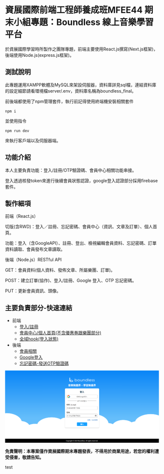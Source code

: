 # 資展國際前端工程師養成班MFEE44 期末小組專題：Boundless 線上音樂學習平台

於資展國際學習時所製作之團隊專題，前端主要使用React.js撰寫(Next.js框架)，後端使用Node.js(express.js框架)。

## 測試說明
此專題運用XAMPP軟體及MySQL來架設伺服器，資料庫詳見sql檔，連結資料庫的設定細節請看環境檔server/.env，資料庫名稱為boundless_final。

前後端都使用了npm管理套件，執行前記得使用終端機安裝相關套件
```
npm i
```
並使用指令
```
npm run dev
```
來執行客戶端以及伺服器端。

## 功能介紹

本人主要負責功能：登入/註冊/OTP驗證碼、會員中心相關功能串接。

登入透過核發token來進行後續會員狀態認證，google登入認證部分採用firebase套件。

## 製作細項
前端（React.js）

切版(含RWD)：登入／註冊、忘記密碼、會員中心（資訊、文章及訂單）、個人首頁。

功能：登入（含GoogleAPI）、註冊、登出、檢視編輯會員資料、忘記密碼、訂單資料讀取、會員發布文章讀取。

後端（Node.js）RESTful API

GET：會員資料(個人資料、發佈文章、所屬樂團、訂單)。

POST：建立訂單(協作)、登入/註冊、Google 登入、OTP 忘記密碼。

PUT：更新會員資訊、頭像。

## 主要負責部分-快速連結
- 前端
  - [登入/註冊](./client/pages/login.js)
  - [會員中心/個人首頁(不含優惠券跟樂團部分)](./client/pages/user)
  - [全域hook(登入狀態)](./client/hooks/user)
- 後端
  - [會員相關](./server/routes/user.js)
  - [Google登入](./server/routes/google-login.js)
  - [忘記密碼-發送OTP驗證碼](./server/routes/reset-password.js)

![image](https://github.com/Mstarcra/boundless/blob/main/sampleimg.png)

**免責聲明：本專案僅作資展國際期末專題發表，不得用於商業用途，若您的權利遭受侵害，敬請告知。**

test



